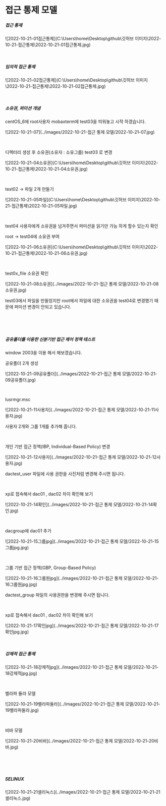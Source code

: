 # 접근 통제 모델

##### 접근 통제

![2022-10-21-01접근통제](C:\Users\home\Desktop\github\깃허브 이미지\2022-10-21-접근통제\2022-10-21-01접근통제.jpg)

<br>

##### 임의적 접근 통제

![2022-10-21-02접근통제](C:\Users\home\Desktop\github\깃허브 이미지\2022-10-21-접근통제\2022-10-21-02접근통제.jpg)

<br>

##### 소유권, 퍼미션 개념

centOS_6에 root사용자  mobaxterm에 test03을 띄워놓고 시작 하겠습니다.

![2022-10-21-07](../images/2022-10-21-접근 통제 모델/2022-10-21-07.jpg)

<br>

디렉터리 생성 후 소유권(소유자 : 소유그룹) test03 로 변경

![2022-10-21-04소유권](C:\Users\home\Desktop\github\깃허브 이미지\2022-10-21-접근통제\2022-10-21-04소유권.jpg)

<br>

test02 -> 파일 2개 만들기

![2022-10-21-05파일](C:\Users\home\Desktop\github\깃허브 이미지\2022-10-21-접근통제\2022-10-21-05파일.jpg)

<br>

test04 사용자에게 소유권을 넘겨주면서 퍼미션을 읽기만 가능 하게 할수 있는지 확인

root -> test04에 소유권 부여

![2022-10-21-06소유권](C:\Users\home\Desktop\github\깃허브 이미지\2022-10-21-접근통제\2022-10-21-06소유권.jpg)

<br>

test0x_file 소유권 확인

![2022-10-21-08소유권](../images/2022-10-21-접근 통제 모델/2022-10-21-08소유권.jpg)

test03에서 파일을 만들었지만 root에서 파일에 대한 소유권을 test04로 변경했기 때문에 퍼미션 변경이 안되고 있습니다.

<br>

<br>

<br>

##### 공유폴더를 이용한 신분기반 접근 제어 정책 테스트

window 2003을 이용 해서 해보겠습니다.

공유폴더 2개 생성

 ![2022-10-21-09공유폴더](../images/2022-10-21-접근 통제 모델/2022-10-21-09공유폴더.jpg)

<br>

lusrmgr.msc

![2022-10-21-11사용자](../images/2022-10-21-접근 통제 모델/2022-10-21-11사용자.jpg)

사용자 2개와 그룹 1개를 추가해 줍니다.

<br>

개인 기반 접근 정책(IBP, Individual-Based Policy) 변경

![2022-10-21-12사용자](../images/2022-10-21-접근 통제 모델/2022-10-21-12사용자.jpg)

dactest_user 파일에 사용 권한을 사진처럼 변경해 주시면 됩니다.

<br>

xp로 접속해서 dac01 , dac02 차이 확인해 보기

![2022-10-21-14확인](../images/2022-10-21-접근 통제 모델/2022-10-21-14확인.jpg)

<br>

dacgroup에 dac01 추가

![2022-10-21-15그룹jpg](../images/2022-10-21-접근 통제 모델/2022-10-21-15그룹jpg.jpg)

<br>

그룹 기반 접근 정책(GBP, Group-Based Policy)

![2022-10-21-16그룹원jpg](../images/2022-10-21-접근 통제 모델/2022-10-21-16그룹원jpg.jpg)

dactest_group 파일의 사용권한을 변경해 주시면 됩니다.

<br>

xp로 접속해서 dac01 , dac02 차이 확인해 보기

![2022-10-21-17확인jpg](../images/2022-10-21-접근 통제 모델/2022-10-21-17확인jpg.jpg)

<br>

##### 강제적 접근 통제

![2022-10-21-18강제적jpg](../images/2022-10-21-접근 통제 모델/2022-10-21-18강제적jpg.jpg)

<br>

벨라파 듈라 모델

![2022-10-21-19벨라파둘라](../images/2022-10-21-접근 통제 모델/2022-10-21-19벨라파둘라.jpg)

<br>

비바 모델

![2022-10-21-20비바](../images/2022-10-21-접근 통제 모델/2022-10-21-20비바.jpg)

<br>

<br>

<br>

##### SELINUX

![2022-10-21-21셀리눅스](../images/2022-10-21-접근 통제 모델/2022-10-21-21셀리눅스.jpg)

<br>

